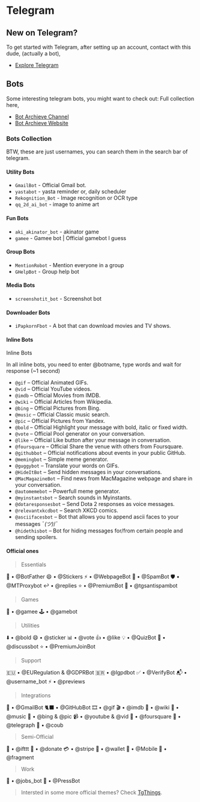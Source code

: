 # Telegram

## New on Telegram?

To get started with Telegram, after setting up an account, contact with this dude, (actually a bot),

- [Explore Telegram](https://t.me/ExploreTelegramBot)

## Bots

Some interesting telegram bots, you might want to check out:
Full collection here,

- [Bot Archieve Channel](https://t.me/BotsArchive)
- [Bot Archieve Website](https://botsarchive.com/)

### Bots Collection

BTW, these are just usernames, you can search them in the search bar of telegram.

#### Utility Bots

- `GmailBot` - Official Gmail bot.
- `yastabot` - yasta reminder or, daily scheduler
- `Rekognition_Bot` - Image recognition or OCR type
- `qq_2d_ai_bot` - image to anime art

#### Fun Bots

- `aki_akinator_bot` - akinator game
- `gamee` - Gamee bot | Official gamebot I guess

#### Group Bots

- `MentionRobot` - Mention everyone in a group
- `GHelpBot` - Group help bot

#### Media Bots

- `screenshotit_bot` - Screenshot bot

#### Downloader Bots

- `iPapkornFbot` - A bot that can download movies and TV shows.

#### Inline Bots

Inline Bots

In all inline bots, you need to enter @botname, type words and wait for response (~1 second)

- `@gif` – Official Animated GIFs.
- `@vid` – Official YouTube videos.
- `@imdb` – Official Movies from IMDB.
- `@wiki` – Official Articles from Wikipedia.
- `@bing` – Official Pictures from Bing.
- `@music` – Official Classic music search.
- `@pic` – Official Pictures from Yandex.
- `@bold` – Official Highlight your message with bold, italic or fixed width.
- `@vote` – Official Pool generator on your conversation.
- `@like` – Official Like button after your message in conversation.
- `@foursquare` – Official Share the venue with others from Foursquare.
- `@githubbot` – Official notifications about events in your public GitHub.
- `@memingbot` – Simple meme generator.
- `@guggybot` – Translate your words on GIFs.
- `@HideItBot` – Send hidden messages in your conversations.
- `@MacMagazineBot` – Find news from MacMagazine webpage and share in your conversation.
- `@automemebot` – Powerfull meme generator.
- `@myinstantsbot` – Search sounds in Myinstants.
- `@dotaresponsesbot` – Send Dota 2 responses as voice messages.
- `@relevantxkcdbot` – Search XKCD comics.
- `@asciifacesbot` – Bot that allows you to append ascii faces to your messages ¯_(ツ)_/¯
- `@hidethisbot` – Bot for hiding messages for/from certain people and sending spoilers.


#### Official ones

> Essentials

🤖 • @BotFather
😄 • @Stickers
⚡ • @WebpageBot
👮 • @SpamBot
🛡️ • @MTProxybot
↩️ • @replies
⭐️ • @PremiumBot
👮 • @tgsantispambot

> Games

💚 • @gamee
🕹️ • @gamebot

> Utilities

⬇️ • @bold
😄 • @sticker
📊 • @vote
👍 • @like
💡 • @QuizBot
💭 • @discussbot
⭐️ • @PremiumJoinBot

> Support

🇪🇺 • @EURegulation & @GDPRBot
🇧🇷 • @lgpdbot
✅ • @VerifyBot
📬 • @username_bot
⚡ • @previews

> Integrations

📨 • @GmailBot
🐈‍⬛ • @GitHubBot
🎞️ • @gif
🎬 • @imdb
📖 • @wiki
🎼 • @music
📸 • @bing & @pic
📹 • @youtube & @vid
📍 • @foursquare
📝 • @telegraph
🤘 • @coub

> Semi-Official

🔀 • @ifttt
🐷 • @donate
💳 • @stripe
👛 • @wallet
📶 • @Mobile
💎 • @fragment

> Work

🚧 • @jobs_bot
📰 • @PressBot

> Intersted in some more official themes? Check [TgThings](https://t.me/TgThings).